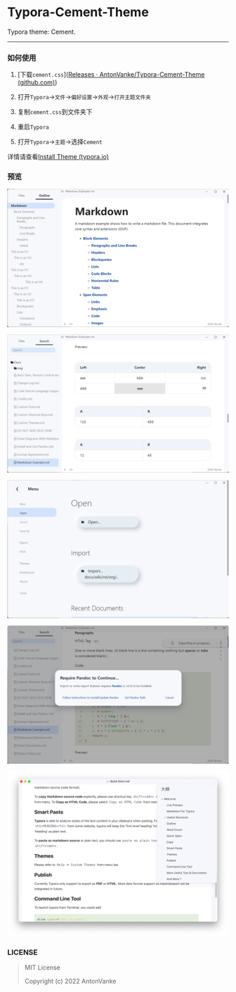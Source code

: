 # Typora-Cement-Theme
Typora theme: Cement.

---

### 如何使用

1. [下载`cement.css`]([Releases · AntonVanke/Typora-Cement-Theme (github.com)](https://github.com/AntonVanke/Typora-Cement-Theme/releases/))

2. 打开`Typora`->`文件`->`偏好设置`->`外观`->`打开主题文件夹`

3. 复制`cement.css`到文件夹下

4. 重启`Typora`

5. 打开`Typora`->`主题`->选择`Cement`

详情请查看[Install Theme (typora.io)](https://theme.typora.io/doc/Install-Theme/)

### 预览

![](images/img_12.png)

![](images/img_13.png)

![](images/img_14.png)

![](images/img_15.png)

![](images/img_16.png)

### LICENSE

> MIT License
>
> Copyright (c) 2022 AntonVanke
